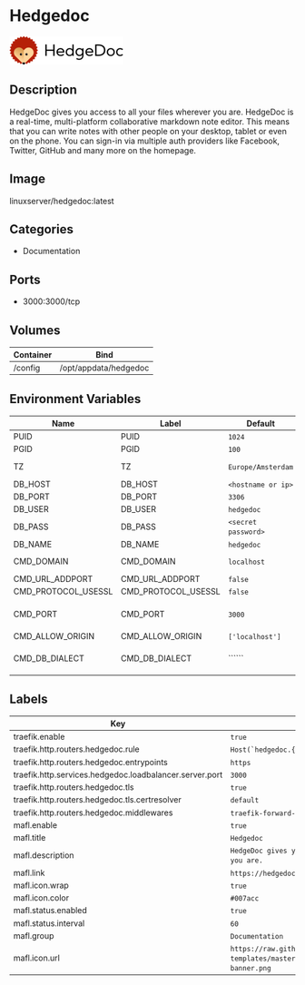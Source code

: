 # Hedgedoc

![Logo](images/Hedgedoc.png)

## Description
HedgeDoc gives you access to all your files wherever you are. HedgeDoc is a real\-time, multi\-platform collaborative markdown note editor. This means that you can write notes with other people on your desktop, tablet or even on the phone. You can sign\-in via multiple auth providers like Facebook, Twitter, GitHub and many more on the homepage.

## Image
linuxserver/hedgedoc:latest

## Categories
- Documentation

## Ports
- 3000:3000/tcp

## Volumes
| Container | Bind |
|-----------|------|
| /config | /opt/appdata/hedgedoc |

## Environment Variables
| Name | Label | Default | Description |
|------|-------|---------|-------------|
| PUID | PUID | ```1024``` | ```for UserID``` |
| PGID | PGID | ```100``` | ```for GroupID``` |
| TZ | TZ | ```Europe/Amsterdam``` | ```specify a timezone to use, see this [list](https://en.wikipedia.org/wiki/List_of_tz_database_time_zones#List).``` |
| DB_HOST | DB_HOST | ```<hostname or ip>``` | ```Host address of mariadb database``` |
| DB_PORT | DB_PORT | ```3306``` | ```Port to access mariadb database default is 3306``` |
| DB_USER | DB_USER | ```hedgedoc``` | ```Database user``` |
| DB_PASS | DB_PASS | ```<secret password>``` | ```Database password``` |
| DB_NAME | DB_NAME | ```hedgedoc``` | ```Database name``` |
| CMD_DOMAIN | CMD_DOMAIN | ```localhost``` | ```The address the gui will be accessed at (ie. `192.168.1.1` or `hedgedoc.domain.com`).``` |
| CMD_URL_ADDPORT | CMD_URL_ADDPORT | ```false``` | ```Set to `true` if using a port other than `80` or `443`.``` |
| CMD_PROTOCOL_USESSL | CMD_PROTOCOL_USESSL | ```false``` | ```Set to `true` if accessing over https via reverse proxy.``` |
| CMD_PORT | CMD_PORT | ```3000``` | ```If you wish to access hedgedoc at a port different than 80, 443 or 3000, you need to set this to that port (ie. `CMD_PORT=5000`) and change the port mapping accordingly (5000:5000).``` |
| CMD_ALLOW_ORIGIN | CMD_ALLOW_ORIGIN | ```['localhost']``` | ```Comma-separated list of allowed hostnames``` |
| CMD_DB_DIALECT | CMD_DB_DIALECT | `````` | ```This variable allows selecting a database engine (if DB_HOST not set up). Available options are: `mariadb`, `mysql`, `postgres`, `sqlite`.``` |

## Labels
| Key | Value |
|-----|-------|
| traefik.enable | ```true``` |
| traefik.http.routers.hedgedoc.rule | ```Host(`hedgedoc.{$TRAEFIK_INGRESS_DOMAIN}`)``` |
| traefik.http.routers.hedgedoc.entrypoints | ```https``` |
| traefik.http.services.hedgedoc.loadbalancer.server.port | ```3000``` |
| traefik.http.routers.hedgedoc.tls | ```true``` |
| traefik.http.routers.hedgedoc.tls.certresolver | ```default``` |
| traefik.http.routers.hedgedoc.middlewares | ```traefik-forward-auth``` |
| mafl.enable | ```true``` |
| mafl.title | ```Hedgedoc``` |
| mafl.description | ```HedgeDoc gives you access to all your files wherever you are.``` |
| mafl.link | ```https://hedgedoc.{$TRAEFIK_INGRESS_DOMAIN}``` |
| mafl.icon.wrap | ```true``` |
| mafl.icon.color | ```#007acc``` |
| mafl.status.enabled | ```true``` |
| mafl.status.interval | ```60``` |
| mafl.group | ```Documentation``` |
| mafl.icon.url | ```https://raw.githubusercontent.com/linuxserver/docker-templates/master/linuxserver.io/img/hedgedoc-banner.png``` |

